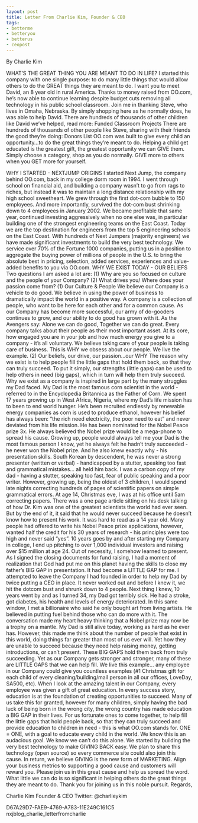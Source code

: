 ```yaml
---
layout: post
title: Letter From Charlie Kim, Founder & CEO
tags:
- betterme
- betteryou
- betterus
- ceopost
---
```






By Charlie Kim


WHAT’S THE GREAT THING YOU ARE MEANT TO DO IN LIFE?
I started this company with one single purpose: to do many little things that would allow others to do the GREAT things they are meant to do.
I want you to meet David, an 8 year old in rural America. Thanks to money raised from OO.com, he’s now able to continue learning despite budget cuts removing all technology in his public school classroom.
Join me in thanking Steve, who lives in Omaha, Nebraska. By simply shopping here as he normally does, he was able to help David.
There are hundreds of thousands of other children like David we’ve helped, read more: Funded Classroom Projects
There are hundreds of thousands of other people like Steve, sharing with their friends the good they’re doing: Donors List
OO.com was built to give every child an opportunity…to do the great things they’re meant to do. Helping a child get educated is the greatest gift, the greatest opportunity we can GIVE them. Simply choose a category, shop as you do normally. GIVE more to others when you GET more for yourself.

WHY I STARTED - NEXTJUMP ORIGINS
I started Next Jump, the company behind OO.com, back in my college dorm room in 1994. I went through school on financial aid, and building a company wasn’t to go from rags to riches, but instead it was to maintain a long distance relationship with my high school sweetheart. We grew through the first dot-com bubble to 150 employees. And more importantly, survived the dot-com bust shrinking down to 4 employees in January 2002. We became profitable that same year, continued investing aggressively when no one else was, in particular building one of the strongest engineering teams on the East Coast. Today we are the top destination for engineers from the top 5 engineering schools on the East Coast. With hundreds of Next Jumpers (majority engineers) we have made significant investments to build the very best technology. We service over 70% of the Fortune 1000 companies, putting us in a position to aggregate the buying power of millions of people in the U.S. to bring the absolute best in pricing, selection, added services, experiences and value-added benefits to you via OO.com.
WHY WE EXIST TODAY - OUR BELIEFS
Two questions I am asked a lot are: (1) Why are you so focused on culture and the people of your Company? (2) What drives you/ Where does your passion come from?
(1) Our Culture & People
We believe our Company is a vehicle to do good. We believe in using the power of business to dramatically impact the world in a positive way. A company is a collection of people, who want to be here for each other and for a common cause. As our Company has become more successful, our army of do-gooders continues to grow, and our ability to do good has grown with it. As the Avengers say: Alone we can do good, Together we can do great.
Every company talks about their people as their most important asset. At its core, how engaged you are in your job and how much energy you give to a company - it’s all voluntary. We believe taking care of your people is taking care of business.
This is WHY we obsess about our people. We live the example.
(2) Our beliefs, our drive, our passion…our WHY
The reason why we exist is to help people fill the little gaps that hold them back, so that they can truly succeed. To put it simply, our strengths (little gaps) can be used to help others in need (big gaps), which in turn will help them truly succeed.
Why we exist as a company is inspired in large part by the many struggles my Dad faced. My Dad is the most famous corn scientist in the world - referred to in the Encyclopedia Britannica as the Father of Corn. We spent 17 years growing up in West Africa, Nigeria, where my Dad’s life mission has to been to end world hunger. He’s been recruited endlessly by renewable energy companies as corn is used to produce ethanol, however his belief has always been: “the rich need electricity, the poor need to eat” and never deviated from his life mission.
He has been nominated for the Nobel Peace prize 3x. He always believed the Nobel prize would be a mega-phone to spread his cause. Growing up, people would always tell me your Dad is the most famous person I know, yet he always felt he hadn’t truly succeeded - he never won the Nobel prize. And he also knew exactly why - his presentation skills. South Korean by descendent, he was never a strong presenter (written or verbal) - handicapped by a stutter, speaking too fast and grammatical mistakes… all held him back. I was a carbon copy of my dad - having a stutter, speaking too fast, fear of public speaking and a poor writer.
However, growing up, being the oldest of 3 children, I would spend late nights correcting hundreds of pages of scientific papers on simple grammatical errors. At age 14, Christmas eve, I was at his office until 5am correcting papers. There was a one page article sitting on his desk talking of how Dr. Kim was one of the greatest scientists the world had ever seen. But by the end of it, it said that he would never succeed because he doesn’t know how to present his work. It was hard to read as a 14 year old. Many people had offered to write his Nobel Peace prize applications, however, wanted half the credit for his 30 years of research - his principles were too high and never said “yes”.
10 years goes by and after starting my Company in college, I end up pitching to over 1,000 individual investors and raising over $15 million at age 24. Out of necessity, I somehow learned to present. As I signed the closing documents for fund raising, I had a moment of realization that God had put me on this planet having the skills to close my father’s BIG GAP in presentation. It had become a LITTLE GAP for me. I attempted to leave the Company I had founded in order to help my Dad by twice putting a CEO in place. It never worked out and before I knew it, we hit the dotcom bust and shrunk down to 4 people.
Next thing I knew, 10 years went by and as I turned 34, my Dad got terribly sick. He had a stroke, got diabetes, his health and levels of energy deteriorated. In this same window, I met a billionaire who said he only bought art from living artists. He believed in putting fuel behind those who can do more with it. The conversation made my heart heavy thinking that a Nobel prize may now be a trophy on a mantle. My Dad is still alive today, working as hard as he ever has.
However, this made me think about the number of people that exist in this world, doing things far greater than most of us ever will. Yet how they are unable to succeed because they need help raising money, getting introductions, or can’t present. These BIG GAPS hold them back from truly succeeding. Yet as our Company gets stronger and stronger, many of these are LITTLE GAPS that we can help fill. We live this example… any employee in our Company could give you countless examples (#1 Christmas gift for each child of every cleaning/building/mail person in all our offices, LoveDay, SA500, etc).
When I look at the amazing talent in our Company, every employee was given a gift of great education. In every success story, education is at the foundation of creating opportunities to succeed. Many of us take this for granted, however for many children, simply having the bad luck of being born in the wrong city, the wrong country has made education a BIG GAP in their lives. For us fortunate ones to come together, to help fill the little gaps that hold people back, so that they can truly succeed and provide education to children in need - this is what OO.com stands for. ONE = ONE, with a goal to educate every child in the world. We know this is an audacious goal. We know we can’t do this alone. We started by building the very best technology to make GIVING BACK easy. We plan to share this technology (open source) so every commerce site could also join this cause. In return, we believe GIVING is the new form of MARKETING. Align your business metrics to supporting a good cause and customers will reward you. Please join us in this great cause and help us spread the word.
What little we can do is so significant in helping others do the great things they are meant to do. Thank you for joining us in this noble pursuit.
Regards,


Charlie Kim Founder & CEO Twitter: @charlieykim




D67A29D7-FAE9-4769-A783-11E249C161C5
nxjblog_charlie_letterfromcharlie
